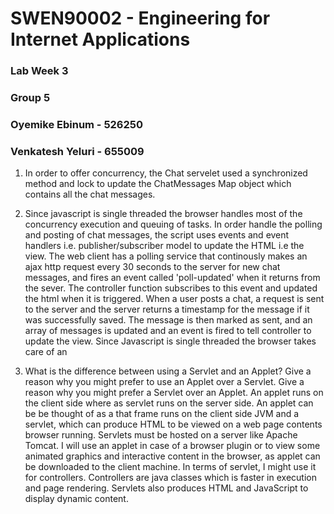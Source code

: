 # SWEN90002 - Engineering for Internet Applications
### Lab Week 3
### Group 5
### Oyemike Ebinum - 526250
### Venkatesh Yeluri - 655009

1. In order to offer concurrency, the Chat servelet used a synchronized method and lock to update the ChatMessages Map object which contains all the chat messages.


2. Since javascript is single threaded the browser handles most of the concurrency execution and queuing of tasks. In order handle the polling and posting of chat messages, the script uses events and event handlers i.e. publisher/subscriber model to update the HTML i.e the view. The web client has a polling service that continously makes an ajax http request every 30 seconds to the server for new chat messages, and fires an event called 'poll-updated' when it returns from the sever. The controller function subscribes to this event and updated the html when it is triggered.
When a user posts a chat, a request is sent to the server and the server returns a timestamp for the message if it was successfully saved. The message is then marked as sent, and an array of messages is updated and an event is fired to tell controller to update the view. Since Javascript is single threaded the browser takes care of an

3. What is the difference between using a Servlet and an Applet? Give a reason why you might prefer to use an Applet over a Servlet. Give a reason why you might prefer a Servlet over an Applet.
An applet runs on the client side where as servlet runs on the server side.
An applet can be be thought of as a that frame runs on the client side JVM and a servlet, which can produce HTML to be viewed on a web page contents browser running. Servlets must be hosted on a server like Apache Tomcat.
 I will use an applet in case of a browser plugin or to view some  animated graphics and interactive content in the browser, as applet can be downloaded to the client machine.
In terms of servlet, I might use it for controllers. Controllers are java classes which is faster in execution and page rendering. Servlets also produces HTML and JavaScript to  display dynamic content.